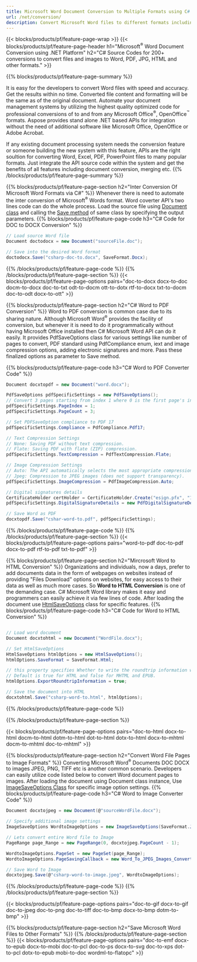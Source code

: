 ```yaml
---
title: Microsoft Word Document Conversion to Multiple Formats using C# 
url: /net/conversion/
description: Convert Microsoft Word files to different formats including PDF, HTML and image formats on .NET Framework, .NET Core, Windows Azure, Mono or Xamarin Platforms.
---
```


{{< blocks/products/pf/feature-page-wrap >}}
{{< blocks/products/pf/feature-page-header h1="Microsoft<sup>&reg;</sup> Word Document Conversion using .NET Platform" h2="C# Source Codes for 200+ conversions to convert files and images to Word, PDF, JPG, HTML and other formats." >}}

{{% blocks/products/pf/feature-page-summary %}}

It is easy for the developers to convert Word files with speed and accuracy. Get the results within no time. Converted file content and formatting will be the same as of the original document. Automate your document management systems by utilizing the highest quality optimized code for professional conversions of to and from any Microsoft Office<sup>&reg;</sup>, OpenOffice<sup>&trade;</sup> formats. Aspose provides stand alone .NET based APIs for integration without the need of additional software like Microsoft Office, OpenOffice or Adobe Acrobat. 

If any existing document processing system needs the conversion feature or someone building the new system with this feature, APIs are the right soultion for converting Word, Excel, PDF, PowerPoint files to many popular formats. Just integrate the API source code within the system and get the benefits of all features including document conversion, merging etc.
{{% /blocks/products/pf/feature-page-summary  %}}

{{% blocks/products/pf/feature-page-section  h2="Inter Conversion Of Microsoft Word Formats via C#" %}}
Whenever there is need to automate the inter conversion of Microsoft<sup>&reg;</sup> Words format. Word coverter API's two lines code can do the whole process. Load the source file using [Document class](https://apireference.aspose.com/words/net/aspose.words/document) and calling the [Save method](https://apireference.aspose.com/words/net/class/aspose.words.saving.save_output_parameters/) of same class by specifying the output parameters. 
{{% blocks/products/pf/feature-page-code h3="C# Code for DOC to DOCX Conversion" %}}

```cs
// Load source Word file
Document doctodocx = new Document("sourceFile.doc");

// Save into the desired Word format
doctodocx.Save("csharp-doc-to.docx", SaveFormat.Docx);   
```
{{% /blocks/products/pf/feature-page-code  %}}
{{% /blocks/products/pf/feature-page-section %}}
{{< blocks/products/pf/feature-page-options pairs="doc-to-docx docx-to-doc docm-to-docx doc-to-txt odt-to-docm ott-to-dotx rtf-to-docx txt-to-docm doc-to-odt docx-to-ott" >}}


{{% blocks/products/pf/feature-page-section  h2="C# Word to PDF Conversion" %}}
Word to PDF conversion is common case due to its sharing nature. Although Microsoft Word<sup>&reg;</sup> provides the facility of conversion, but whenever it is need to do it programmatically without having Microsoft Office installed then C# Microsoft Word API can do it easily. It provides PdfSaveOptions class for various settings like number of pages to convert, PDF standard using PdfCompliance enum, iext and image compression options, adding electronic signatures and more. Pass these finalized options as parameter to Save method.

{{% blocks/products/pf/feature-page-code h3="C# Word to PDF Converter Code" %}}

```cs
Document docxtopdf = new Document("word.docx");

PdfSaveOptions pdfSpecificSettings = new PdfSaveOptions();
// Convert 3 pages starting from index 1 where 0 is the first page's index 
pdfSpecificSettings.PageIndex = 1;
pdfSpecificSettings.PageCount = 3;

// Set PDFSaveOption compliance to PDF 17
pdfSpecificSettings.Compliance = PdfCompliance.Pdf17;

// Text Compression Settings
// None: Saving PDF without text compression.
// Flate: Saving PDF with flate (ZIP) compression.
pdfSpecificSettings.TextCompression = PdfTextCompression.Flate;

// Image Compression Settings
// Auto: The API automatically selects the most appropriate compression for every image in the document.
// Jpeg: Compression to JPEG images (does not support transparency).
pdfSpecificSettings.ImageCompression = PdfImageCompression.Auto;

// Digital signatures details
CertificateHolder certHolder = CertificateHolder.Create("esign.pfx", "12345");
pdfSpecificSettings.DigitalSignatureDetails = new PdfDigitalSignatureDetails(certHolder, "reason", "location", DateTime.Now);

// Save Word as PDF
docxtopdf.Save("cshar-word-to.pdf", pdfSpecificSettings);

```
{{% /blocks/products/pf/feature-page-code  %}}
{{% /blocks/products/pf/feature-page-section %}}
{{< blocks/products/pf/feature-page-options pairs="word-to-pdf doc-to-pdf docx-to-pdf rtf-to-pdf txt-to-pdf" >}}


{{% blocks/products/pf/feature-page-section  h2="Mircrosoft Word to HTML Conversion" %}}
Organizations and individuals, now a days, prefer to add documents data in the form of webpages on websites instead of providing "Files Download" options on websites, for easy access to their data as well as much more cases. So **Word to HTML Conversion** is one of the demanding case. C# Microsoft Word library makes it easy and programmers can easily achieve it via few lines of code. After loading the document use [HtmlSaveOptions](https://apireference.aspose.com/words/net/aspose.words.saving/htmlsaveoptions) class for specific features.
{{% blocks/products/pf/feature-page-code h3="C# Code for Word to HTML Conversion" %}}

```cs

// Load word document
Document docxtohtml = new Document("WordFile.docx");

// Set HtmlSaveOptions
HtmlSaveOptions htmlOptions = new HtmlSaveOptions();
htmlOptions.SaveFormat = SaveFormat.Html;

// this property specifies Whether to write the roundtrip information when saving to HTML, MHTML or EPUB.
// Default is true for HTML and false for MHTML and EPUB.
htmlOptions.ExportRoundtripInformation = true;

// Save the document into HTML
docxtohtml.Save("csharp-word-to.html", htmlOptions);

```
{{% /blocks/products/pf/feature-page-code %}}

{{% /blocks/products/pf/feature-page-section %}}

{{< blocks/products/pf/feature-page-options pairs="doc-to-html docx-to-html docm-to-html dotm-to-html dot-to-html dotx-to-html docx-to-mhtml docm-to-mhtml doc-to-mhtml" >}}

{{% blocks/products/pf/feature-page-section  h2="Convert Word File Pages to Image Formats" %}}
Converting Microsoft Word<sup>&reg;</sup> Documents DOC DOCX to images JPEG, PNG, TIFF etc is another common scenario. Developers can easily utilize code listed below to convert Word document pages to images. After loading the document using Document class instance, Use [ImageSaveOptions Class](https://apireference.aspose.com/words/net/aspose.words.saving/imagesaveoptions) for specific image option settings. 
{{% blocks/products/pf/feature-page-code h3="C# Word to Image Converter Code" %}}
```cs
Document docxtojpeg = new Document(@"sourceWordFile.docx");

// Specify additional image settings
ImageSaveOptions WordtoImageOptions = new ImageSaveOptions(SaveFormat.Jpeg);

// Lets convert entire Word file to Image
PageRange page_Range = new PageRange(0, docxtojpeg.PageCount - 1);

WordtoImageOptions.PageSet = new PageSet(page_Range);
WordtoImageOptions.PageSavingCallback = new Word_To_JPEG_Images_Converter();

// Save Word to Image
docxtojpeg.Save(@"csharp-word-to-image.jpeg", WordtoImageOptions);
```
{{% /blocks/products/pf/feature-page-code %}}
{{% /blocks/products/pf/feature-page-section %}}

{{< blocks/products/pf/feature-page-options pairs="doc-to-gif docx-to-gif doc-to-jpeg doc-to-png doc-to-tiff doc-to-bmp docx-to-bmp dotm-to-bmp" >}}

{{% blocks/products/pf/feature-page-section  h2="Save Microsoft Word Files to Other Formats" %}}
{{% /blocks/products/pf/feature-page-section %}}
{{< blocks/products/pf/feature-page-options pairs="doc-to-emf docx-to-epub docx-to-mobi doc-to-pcl doc-to-ps docx-to-svg doc-to-xps dot-to-pcl dotx-to-epub mobi-to-doc wordml-to-flatopc" >}}